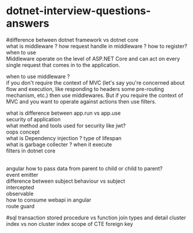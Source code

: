 # dotnet-interview-questions-answers
#difference between dotnet framework vs dotnet core<br/>
what is middleware ?  how request handle in middleware ? how to register? when to use<br/>
Middleware operate on the level of ASP.NET Core and can act on every single request that comes in to the application.


when to use middleware ?<br/>
if you don't require the context of MVC (let's say you're concerned about flow and execution, like responding to headers some pre-routing mechanism, etc.) then use middlewares.
But if you require the context of MVC and you want to operate against actions then use filters.<br/>
  
what is difference between app.run vs app.use<br/>
security of application<br/>
what method and tools used for security like jwt?<br/>
oops concept<br/>
what is Dependency injection ? type of lifespan<br/>
what is garbage collecter ? when it execute<br/>
filters in dotnet core <br/>

<br/>
angular 
how to pass data from parent to child or child to parent? <br/>
event emitter <br/>
difference between subject behaviour vs subject<br/>
intercepted<br/>
observable<br/>
how to consume webapi in angular<br/>
route guard<br/>

#sql
transaction
stored procedure vs function
join types and detail
cluster index vs non cluster index
scope of CTE
foreign key 
